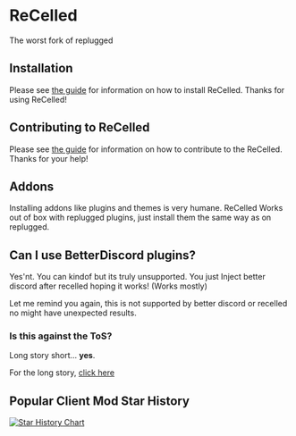 # ReCelled

The worst fork of replugged

## Installation

Please see [the guide](https://github.com/ReCelled/recelled/blob/main/INSTALLATION.md) for
information on how to install ReCelled. Thanks for using ReCelled!

## Contributing to ReCelled

Please see [the guide](https://github.com/ReCelled/recelled/blob/main/CONTRIBUTING.md) for
information on how to contribute to the ReCelled. Thanks for your help!

## Addons

Installing addons like plugins and themes is very humane. ReCelled Works out of box with replugged
plugins, just install them the same way as on replugged.

## Can I use BetterDiscord plugins?

Yes'nt. You can kindof but its truly unsupported. You just Inject better discord after recelled
hoping it works! (Works mostly)

Let me remind you again, this is not supported by better discord or recelled no might have
unexpected results.

### Is this against the ToS?

Long story short... **yes**.

For the long story,
[click here](https://github.com/recelled/recelled/tree/main?tab=readme-ov-file#is-this-against-the-tos)

## Popular Client Mod Star History

[![Star History Chart](https://api.star-history.com/svg?repos=recelled/recelled,BetterDiscord/BetterDiscord,replugged-org/replugged,Vendicated/Vencord&type=Timeline)](https://star-history.com/#recelled/recelled&BetterDiscord/BetterDiscord&replugged-org/replugged&Vendicated/Vencord&Timeline)

<!-- use me senpai>
